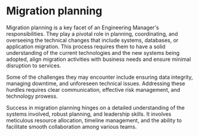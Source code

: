 # Migration planning

Migration planning is a key facet of an Engineering Manager's responsibilities. They play a pivotal role in planning, coordinating, and overseeing the technical changes that include systems, databases, or application migration. This process requires them to have a solid understanding of the current technologies and the new systems being adopted, align migration activities with business needs and ensure minimal disruption to services. 

Some of the challenges they may encounter include ensuring data integrity, managing downtime, and unforeseen technical issues. Addressing these hurdles requires clear communication, effective risk management, and technology prowess.

Success in migration planning hinges on a detailed understanding of the systems involved, robust planning, and leadership skills. It involves meticulous resource allocation, timeline management, and the ability to facilitate smooth collaboration among various teams.